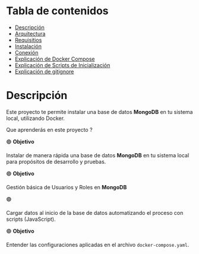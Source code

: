 # Tabla de contenidos

- [Descripción](#descripción)
- [Arquitectura](#arquitectura)
- [Requisitios](#requisitos)
- [Instalación](#instalación)
- [Conexión](#conexión)
- [Explicación de Docker Compose](#explicación-de-docker-compose)
- [Explicación de Scripts de Inicialización](#explicación-de-scripts-de-inicialización)
- [Explicación de gitignore](#explicación-de-gitignore)

# Descripción

Este proyecto te permite instalar una base de datos **MongoDB** en tu sistema local, utilizando Docker.

Que aprenderás en este proyecto ?

:purple_circle: **Objetivo**

Instalar de manera rápida una base de datos **MongoDB** en tu sistema local para propósitos de desarrollo y pruebas.

:purple_circle: **Objetivo**

Gestión básica de Usuarios y Roles en **MongoDB**

:purple_circle: 

Cargar datos al inicio de la base de datos automatizando el proceso con scripts (JavaScript).

:purple_circle: **Objetivo**

Entender las configuraciones aplicadas en el archivo `docker-compose.yaml`.


